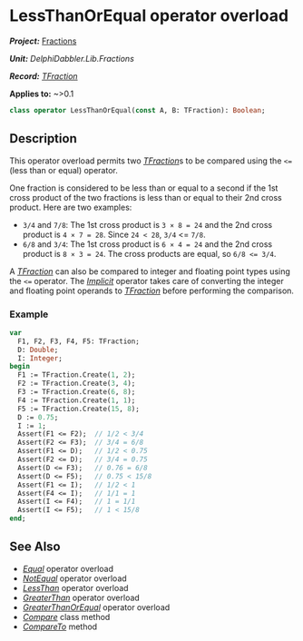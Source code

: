 # LessThanOrEqual operator overload

***Project:*** [Fractions](../API.md)

***Unit:*** _DelphiDabbler.Lib.Fractions_

***Record:*** [_TFraction_](./TFraction.md)

**Applies to:** ~>0.1

```pascal
class operator LessThanOrEqual(const A, B: TFraction): Boolean;
```

## Description

This operator overload permits two [_TFraction_](./TFraction.md)s to be compared using the `<=` (less than or equal) operator.

One fraction is considered to be less than or equal to a second if the 1st cross product of the two fractions is less than or equal to their 2nd cross product. Here are two examples:

* `3/4` and `7/8`: The 1st cross product is `3 × 8 = 24` and the 2nd cross product is `4 × 7 = 28`. Since `24 < 28`, `3/4` <= `7/8`.
* `6/8` and `3/4`: The 1st cross product is `6 × 4 = 24` and the 2nd cross product is `8 × 3 = 24`. The cross products are equal, so `6/8 <= 3/4`.

A [_TFraction_](./TFraction.md) can also be compared to integer and floating point types using the `<=` operator. The [_Implicit_](./TFraction-Implicit.md) operator takes care of converting the integer and floating point operands to [_TFraction_](./TFraction.md) before performing the comparison.

### Example

```pascal
var
  F1, F2, F3, F4, F5: TFraction;
  D: Double;
  I: Integer;
begin
  F1 := TFraction.Create(1, 2);
  F2 := TFraction.Create(3, 4);
  F3 := TFraction.Create(6, 8);
  F4 := TFraction.Create(1, 1);
  F5 := TFraction.Create(15, 8);
  D := 0.75;
  I := 1;
  Assert(F1 <= F2);  // 1/2 < 3/4
  Assert(F2 <= F3);  // 3/4 = 6/8
  Assert(F1 <= D);   // 1/2 < 0.75
  Assert(F2 <= D);   // 3/4 = 0.75
  Assert(D <= F3);   // 0.76 = 6/8
  Assert(D <= F5);   // 0.75 < 15/8
  Assert(F1 <= I);   // 1/2 < 1
  Assert(F4 <= I);   // 1/1 = 1
  Assert(I <= F4);   // 1 = 1/1
  Assert(I <= F5);   // 1 < 15/8
end;
```

## See Also

* [_Equal_](./TFraction-Equal.md) operator overload
* [_NotEqual_](./TFraction-NotEqual.md) operator overload
* [_LessThan_](./TFraction-LessThan.md) operator overload
* [_GreaterThan_](./TFraction-GreaterThan.md) operator overload
* [_GreaterThanOrEqual_](./TFraction-GreaterThanOrEqual.md) operator overload
* [_Compare_](./TFraction-Compare.md) class method
* [_CompareTo_](./TFraction-CompareTo.md) method
